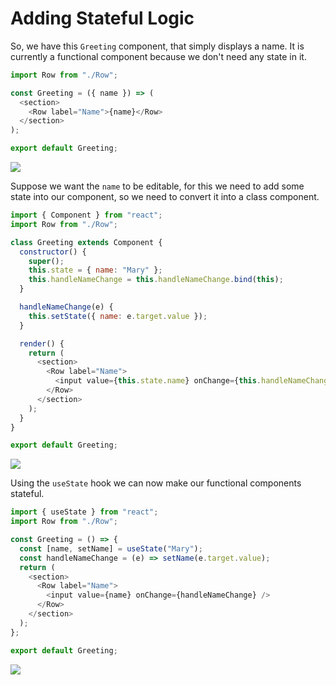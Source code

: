 # Adding Stateful Logic

So, we have this `Greeting` component, that simply displays a name. It is currently a functional component because we don't need any state in it.

```js
import Row from "./Row";

const Greeting = ({ name }) => (
  <section>
    <Row label="Name">{name}</Row>
  </section>
);

export default Greeting;
```

<image src="./readme-imgs/1.png">

Suppose we want the `name` to be editable, for this we need to add some state into our component, so we need to convert it into a class component.

```js
import { Component } from "react";
import Row from "./Row";

class Greeting extends Component {
  constructor() {
    super();
    this.state = { name: "Mary" };
    this.handleNameChange = this.handleNameChange.bind(this);
  }

  handleNameChange(e) {
    this.setState({ name: e.target.value });
  }

  render() {
    return (
      <section>
        <Row label="Name">
          <input value={this.state.name} onChange={this.handleNameChange} />
        </Row>
      </section>
    );
  }
}

export default Greeting;
```

<image src="./readme-imgs/2.gif">

Using the `useState` hook we can now make our functional components stateful.

```js
import { useState } from "react";
import Row from "./Row";

const Greeting = () => {
  const [name, setName] = useState("Mary");
  const handleNameChange = (e) => setName(e.target.value);
  return (
    <section>
      <Row label="Name">
        <input value={name} onChange={handleNameChange} />
      </Row>
    </section>
  );
};

export default Greeting;
```

<image src="./readme-imgs/2.gif">
